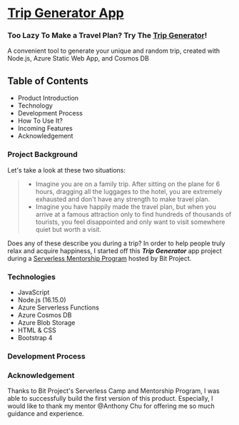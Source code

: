 # [Trip Generator App](www.thetripgenerator.com)

### Too Lazy To Make a Travel Plan? Try The [Trip Generator](www.thetripgenerator.com)!
A convenient tool to generate your unique and random trip, created with Node.js, Azure Static Web App, and Cosmos DB

## Table of Contents
- Product Introduction
- Technology
- Development Process
- How To Use It?
- Incoming Features
- Acknowledgement

### Project Background
Let's take a look at these two situations:

> - Imagine you are on a family trip. After sitting on the plane for 6 hours, dragging all the luggages to the hotel, you are extremely exhausted and don't have any strength to make travel plan. <br>
> - Imagine you have happily made the travel plan, but when you arrive at a famous attraction only to find hundreds of thousands of tourists, you feel disappointed and only want to visit somewhere quiet but worth a visit. 

Does any of these describe you during a trip? In order to help people truly relax and acquire happiness, I started off this ***Trip Generator*** app project during a [Serverless Mentorship Program](https://www.bitproject.org/serverless) hosted by Bit Project. 

### Technologies
- JavaScript
- Node.js (16.15.0)
- Azure Serverless Functions
- Azure Cosmos DB
- Azure Blob Storage
- HTML & CSS
- Bootstrap 4

### Development Process


### Acknowledgement
Thanks to Bit Project's Serverless Camp and Mentorship Program, I was able to successfully build the first version of this product. Especially, I would like to thank my mentor @Anthony Chu for offering me so much guidance and experience. 

